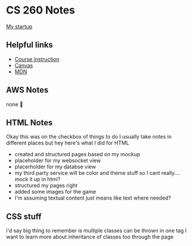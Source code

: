 # CS 260 Notes

[My startup](https://startup.rockpapersnail.click/)

## Helpful links

- [Course instruction](https://github.com/webprogramming260)
- [Canvas](https://byu.instructure.com)
- [MDN](https://developer.mozilla.org)

## AWS Notes
none :shrug:

## HTML Notes
Okay this was on the checkbox of things to do I usually take notes in different places but hey here's what I did for HTML
- created and structured pages based on my mockup
- placeholder for my websocket view
- placerholder for my databse view
- my third party service will be color and theme stuff so I cant really.... mock it up in html?
- structured my pages right
- added some images for the game
- I'm assuming textual content just means like text where needed?

## CSS stuff
i'd say big thing to remember is multiple classes can be thrown in one tag I want to learn more about inheritance of classes too through the page
